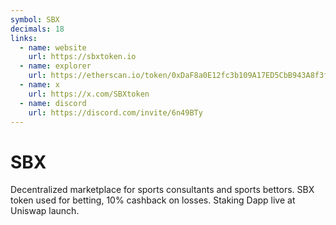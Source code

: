 ```yaml
---
symbol: SBX
decimals: 18
links:
  - name: website
    url: https://sbxtoken.io
  - name: explorer
    url: https://etherscan.io/token/0xDaF8a0E12fc3b109A17ED5CbB943A8f3f86081f7
  - name: x
    url: https://x.com/SBXtoken
  - name: discord
    url: https://discord.com/invite/6n49BTy
---
```


# SBX

Decentralized marketplace for sports consultants and sports bettors. SBX token used for betting, 10% cashback on losses. Staking Dapp live at Uniswap launch.
